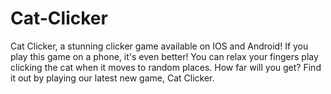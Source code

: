 # Cat-Clicker
Cat Clicker, a stunning clicker game available on IOS and Android! If you play this game on a phone, it's even better! You can relax your fingers play clicking the cat when it moves to random places. How far will you get? Find it out by playing our latest new game, Cat Clicker.
